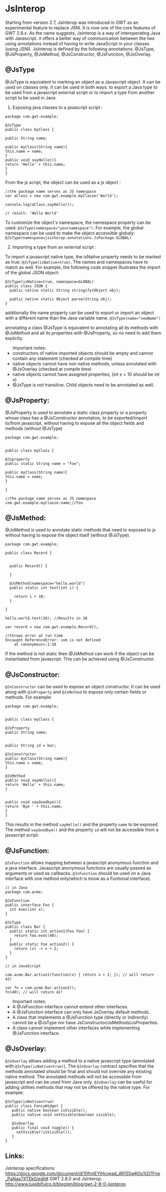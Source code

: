 JsInterop
===

Starting from version 2.7, JsInterop was introduced in GWT as an experimental feature to replace JSNI. It is now one of the core features of GWT 2.8.x. As the name suggests, JsInterop is a way of interoperating Java with Javascript. it offers a better way of communication between the two using annotations instead of having to write JavaScript in your classes (using JSNI). JsInterop is defined by the following annotations: @JsType, @JsProperty, @JsMethod, @JsConstructor, @JsFunction, @JsOverlay.


## @JsType

@JsType is equivalent to marking an object as a Javascript object. It can be used on classes only. It can be used in both ways: to export a Java type to be used from a javascript external script or to import a type from another script to be used in Java. 

1. Exposing java classes to a javascript script :</p>

```
package com.gwt.example;

@JsType
public class myClass {

public String name;

public myClass(String name){
this.name = name;
}
public void sayHello(){
return 'Hello' + this.name;
}
}
```

From the js script, the object can be used as a js object :

```
//the package name serves as JS namespace
var aClass = new com.gwt.example.myClasse('World');

console.log(aClass.sayHello());

// result: 'Hello World'
```

To customize the object's namespace, the namespace property can be used: `@JsType(namespace="yournamespace")`. For example, the global namespace can be used to make the object accessible globaly: 
`@JsType(namespace=jsinterop.annotations.JsPackage.GLOBAL)`


2. Importing a type from an external script :</p>

To import a javascript native type, the isNative property needs to be marked as true: `@JsType(isNative=true)`. The names and namespaces have to match as well. For example, the following code snippet illustrates the import of the global JSON object:

```
@JsType(isNative=true, namespace=GLOBAL)
public class JSON {
  public native static String stringify(Object obj);
  
  public native static Object parse(String obj);
}
```

additionally the name property can be used to export or import an object with a different name than the Java variable name. `@JsType(name="newName")`

annotating a class @JsType is equivalent to annotating all its methods with @JsMethod and all its properties with @JsProperty, so no need to add them explicity.  

<ul>Important notes: 
    
  <li> constructors of native imported objects should be empty and cannot contain any statement (checked at compile time)</li>
  <li> native objects cannot have non native methods, unless annotated with @JsOverlay (checked at compile time)</li>
  <li> native objects cannot have assigned properties, (int x = 10 should be int x) </li>
  <li> @JsType is not transitive. Child objects need to be annotated as well. </li>
</ul>


## @JsProperty:

@JsProperty is used to annotate a static class property or a property whose class has a @JsConstructor annotation, to be exported/import to/from javascript, without having to expose all the object fields and methods (without @JsType)


```
package com.gwt.example;

  
public class myClass {

@Jsproperty
public static String name = "foo";

public myClass(String name){
this.name = name;
}

}
```


```
//the package name serves as JS namespace
com.gwt.example.myClasse.name;//foo
```

## @JsMethod:

@JsMethod is used to annotate static methods that need to exposed to js without having to expose the object itself
(without @JsType). 

```
package com.gwt.example;

public class Record {
  
  
  public Record() {
    
  }
  
  @JsMethod(namespace="hello.world")
  public static int test(int i) {
    
    return i + 10;
  }
  
}
```
```
hello.world.test(20); //Results in 30

var record = new com.gwt.example.Record(); 

//throws error at run time
Uncaught ReferenceError: com is not defined
    at <anonymous>:1:18
```

If the method is not static then @JsMethod can work if the object can be instantiated from javascript. This can be achieved using @JsConstructor. 

## @JsConstructor:

`@JsConstructor` can be used to expose an object constructor. It can be used along with `@JsProperty` and `@JsMethod` to expose only certain fields or methods. For example: 

```
package com.gwt.example;


public class myClass {

@JsProperty
public String name;


public String id = bar;

@JsConstructor
public myClass(String name){
this.name = name;
}

@JsMethod
public void sayHello(){
return 'Hello' + this.name;
}


public void sayGoodbye(){
return 'Bye ' + this.name;
}
}
```

This results in the method `sayHello()` and the property `name` to be exposed. The method `sayGoodbye()` and the property `id` will not be accessible from a javascript script. 

## @JsFunction:

`@JsFunction` allows mapping between a javascript anonymous function and a java interface. Javascript anonymous functions are usually passed as arguments or used as callbacks. `@JsFunction` should be used on a Java interface with one method only(which is know as a Funtional interface). 

```
// in Java
package com.acme;

@JsFunction
public interface Foo {
  int exec(int x);
}

@JsType
public class Bar {
  public static int action1(Foo foo) {
    return foo.exec(40);
  }
  public static Foo action2() {
    return (x) -> x + 2;
  }
}

// in JavaScript

com.acme.Bar.action1(function(x) { return x + 2; }); // will return 42!

var fn = com.acme.Bar.action2();
fn(40); // will return 42!
```

<ul>Important notes: 
    
  <li> A @JsFunction interface cannot extend other interfaces.</li>
  <li> A @JsFunction interface can only have JsOverlay default methods.</li>
  <li> A class that implements a @JsFunction type (directly or indirectly) cannot be a @JsType nor have JsConstructor/JsMethods/JsProperties. </li>
  <li> A class cannot implement other interfaces while implementing @JsFunction interface. </li>
</ul>

## @JsOverlay:

`@JsOverlay` allows adding a method to a native javascript type (annotated with `@JsType(isNative=true)`). The `@JsOverlay` contract specifies that the methods annotated should be final and should not override any existing native method. The annotated methods will not be accessbile from javascript and can be used from Java only. `@JsOverlay` can be useful for adding utilities methods that may not be offered by the native type. For example:

```
@JsType(isNative=true)
public class FancyWidget {
   public native boolean isVisible();
   public native void setVisible(boolean visible);

   @JsOverlay
   public final void toggle() {
     setVisible(!isVisible());
   }
}
```

## Links: 

JsInterop specifications: 
https://docs.google.com/document/d/10fmlEYIHcyead_4R1S5wKGs1t2I7Fnp_PaNaa7XTEk0/edit#
GWT 2.8.0 and JsInterop: http://www.luigibifulco.it/blog/en/blog/gwt-2-8-0-jsinterop